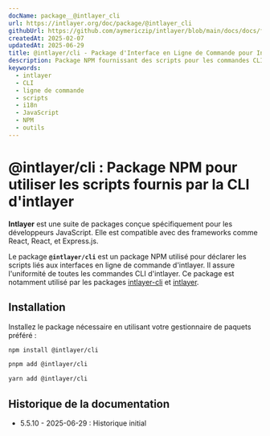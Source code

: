```yaml
---
docName: package__@intlayer_cli
url: https://intlayer.org/doc/package/@intlayer_cli
githubUrl: https://github.com/aymericzip/intlayer/blob/main/docs/docs/fr/packages/@intlayer/cli/index.md
createdAt: 2025-02-07
updatedAt: 2025-06-29
title: @intlayer/cli - Package d'Interface en Ligne de Commande pour Intlayer
description: Package NPM fournissant des scripts pour les commandes CLI d'Intlayer, assurant l'uniformité de toutes les interfaces en ligne de commande pour la gestion de l'internationalisation.
keywords:
  - intlayer
  - CLI
  - ligne de commande
  - scripts
  - i18n
  - JavaScript
  - NPM
  - outils
---
```


# @intlayer/cli : Package NPM pour utiliser les scripts fournis par la CLI d'intlayer

**Intlayer** est une suite de packages conçue spécifiquement pour les développeurs JavaScript. Elle est compatible avec des frameworks comme React, React, et Express.js.

Le package **`@intlayer/cli`** est un package NPM utilisé pour déclarer les scripts liés aux interfaces en ligne de commande d'intlayer. Il assure l'uniformité de toutes les commandes CLI d'intlayer. Ce package est notamment utilisé par les packages [intlayer-cli](https://github.com/aymericzip/intlayer/tree/main/docs/fr/packages/intlayer-cli/index.md) et [intlayer](https://github.com/aymericzip/intlayer/tree/main/docs/fr/packages/intlayer/index.md).

## Installation

Installez le package nécessaire en utilisant votre gestionnaire de paquets préféré :

```bash packageManager="npm"
npm install @intlayer/cli
```

```bash packageManager="pnpm"
pnpm add @intlayer/cli
```

```bash packageManager="yarn"
yarn add @intlayer/cli
```

## Historique de la documentation

- 5.5.10 - 2025-06-29 : Historique initial
